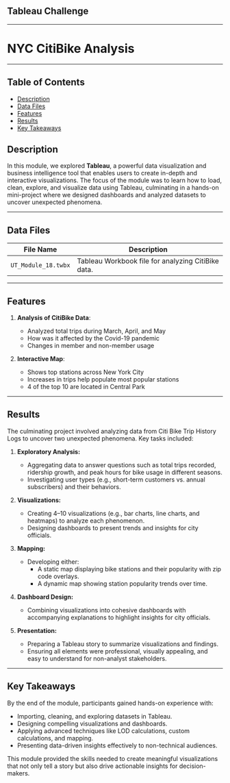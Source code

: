 ## Tableau Challenge
---
# NYC CitiBike Analysis

---

## Table of Contents
- [Description](#description)
- [Data Files](#data-files)
- [Features](#features)
- [Results](#results)
- [Key Takeaways](#key-takeaways)

## Description
In this module, we explored **Tableau**, a powerful data visualization and business intelligence tool that enables users to create in-depth and interactive visualizations. The focus of the module was to learn how to load, clean, explore, and visualize data using Tableau, culminating in a hands-on mini-project where we designed dashboards and analyzed datasets to uncover unexpected phenomena.

---

## Data Files

| File Name                 | Description                                                   |
|---------------------------|---------------------------------------------------------------|
| `UT_Module_18.twbx`         | Tableau Workbook file for analyzing CitiBike data.   |
---

## Features

1. **Analysis of CitiBike Data**:
   - Analyzed total trips during March, April, and May
   - How was it affected by the Covid-19 pandemic
   - Changes in member and non-member usage

2. **Interactive Map**:
   - Shows top stations across New York City
   - Increases in trips help populate most popular stations
   - 4 of the top 10 are located in Central Park

---

## Results

The culminating project involved analyzing data from Citi Bike Trip History Logs to uncover two unexpected phenomena. Key tasks included:
1. **Exploratory Analysis:**
   - Aggregating data to answer questions such as total trips recorded, ridership growth, and peak hours for bike usage in different seasons.
   - Investigating user types (e.g., short-term customers vs. annual subscribers) and their behaviors.

2. **Visualizations:**
   - Creating 4–10 visualizations (e.g., bar charts, line charts, and heatmaps) to analyze each phenomenon.
   - Designing dashboards to present trends and insights for city officials.

3. **Mapping:**
   - Developing either:
     - A static map displaying bike stations and their popularity with zip code overlays.
     - A dynamic map showing station popularity trends over time.

4. **Dashboard Design:**
   - Combining visualizations into cohesive dashboards with accompanying explanations to highlight insights for city officials.

5. **Presentation:**
   - Preparing a Tableau story to summarize visualizations and findings.
   - Ensuring all elements were professional, visually appealing, and easy to understand for non-analyst stakeholders.

---

## Key Takeaways
By the end of the module, participants gained hands-on experience with:
- Importing, cleaning, and exploring datasets in Tableau.
- Designing compelling visualizations and dashboards.
- Applying advanced techniques like LOD calculations, custom calculations, and mapping.
- Presenting data-driven insights effectively to non-technical audiences.

This module provided the skills needed to create meaningful visualizations that not only tell a story but also drive actionable insights for decision-makers.

